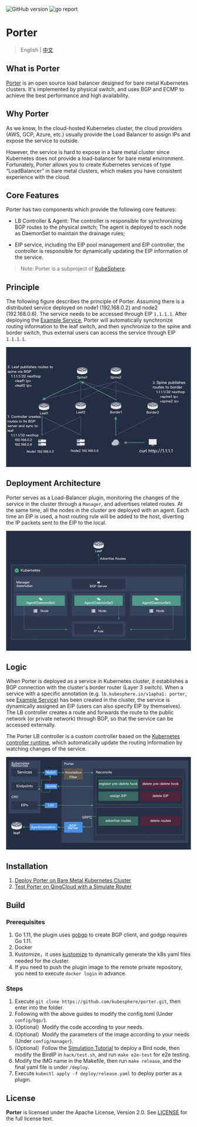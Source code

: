 ![GitHub version](https://img.shields.io/badge/version-v0.0.1-brightgreen.svg?logo=appveyor&longCache=true&style=flat)
![go report](https://goreportcard.com/badge/github.com/kubesphere/porter)

# Porter

> English | [中文](README_zh.md)

## What is Porter

[Porter](https://porter.kubesphere.io/) is an open source load balancer designed for bare metal Kubernetes clusters. It's implemented by physical switch, and uses BGP and ECMP to achieve the best performance and high availability.

## Why Porter

As we know, In the cloud-hosted Kubernetes cluster, the cloud providers (AWS, GCP, Azure, etc.) usually provide the Load Balancer to assign IPs and expose the service to outside.

However, the service is hard to expose in a bare metal cluster since Kubernetes does not provide a load-balancer for bare metal environment. Fortunately, Porter allows you to create Kubernetes services of type “LoadBalancer” in bare metal clusters, which makes you have consistent experience with the cloud.

## Core Features

Porter has two components which provide the following core features:

- LB Controller & Agent: The controller is responsible for synchronizing BGP routes to the physical switch; The agent is deployed to each node as DaemonSet to maintain the drainage rules;

- EIP service, including the EIP pool management and EIP controller, the controller is responsible for dynamically updating the EIP information of the service.

> Note: Porter is a subproject of [KubeSphere](https://github.com/kubesphere/kubesphere).


## Principle

The following figure describes the principle of Porter. Assuming there is a distributed service deployed on node1 (192.168.0.2) and node2 (192.168.0.6). The service needs to be accessed through EIP `1.1.1.1`. After deploying the [Example Service](https://github.com/kubesphere/porter/blob/master/test/samples/test.yaml), Porter will automatically synchronize routing information to the leaf switch, and then synchronize to the spine and border switch, thus external users can access the service through EIP `1.1.1.1`.

![node architecture](doc/img/node-arch.png)

## Deployment Architecture

Porter serves as a Load-Balancer plugin, monitoring the changes of the service in the cluster through a `Manager`, and advertises related routes. At the same time, all the nodes in the cluster are deployed with an agent. Each time an EIP is used, a host routing rule will be added to the host, diverting the IP packets sent to the EIP to the local.

![porter deployment](doc/img/porter-deployment.png)

## Logic

When Porter is deployed as a service in Kubernetes cluster, it establishes a BGP connection with the cluster's border router (Layer 3 switch). When a service with a specific annotation (e.g. `lb.kubesphere.io/v1apha1: porter`, see [Example Service](https://github.com/kubesphere/porter/blob/master/config/samples/service.yaml)) has been created in the cluster, the service is dynamically assigned an EIP (users can also specify EIP by themselves). The LB controller creates a route and forwards the route to the public network (or private network) through BGP, so that the service can be accessed externally.

The Porter LB controller is a custom controller based on the [Kubernetes controller runtime](https://github.com/kubernetes-sigs/controller-runtime), which automatically update the routing information by watching changes of the service.

![porter architecture](doc/img/porter-arch.png)

## Installation

1. [Deploy Porter on Bare Metal Kubernetes Cluster](doc/deploy_baremetal.md)
2. [Test Porter on QingCloud with a Simulate Router](doc/simulate_with_bird.md)

## Build

### Prerequisites

1. Go 1.11, the plugin uses [gobgp](https://github.com/osrg/gobgp) to create BGP client, and godgp requires Go 1.11.
2. Docker
3. Kustomize，it uses [kustomize](https://github.com/kubernetes-sigs/kustomize/blob/master/docs/INSTALL.md) to dynamically generate the k8s yaml files needed for the cluster.
4. If you need to push the plugin image to the remote private repository, you need to execute `docker login` in advance.

### Steps

1. Execute `git clone https://github.com/kubesphere/porter.git`, then enter into the folder.
2. Following with the above guides to modify the config.toml (Under `config/bgp/`).
3. (Optional）Modify the code according to your needs.
4. (Optional）Modify the parameters of the image according to your needs (Under `config/manager`).
5. (Optional）Follow the [Simulation Tutorial](doc/simulate_with_bird.md) to deploy a Bird node, then modify the BirdIP in `hack/test.sh`, and run `make e2e-test` for e2e testing.
6. Modify the IMG name in the Makefile, then run `make release`, and the final yaml file is under `/deploy`.
7. Execute `kubectl apply -f deploy/release.yaml` to deploy porter as a plugin.

## License

**Porter** is licensed under the Apache License, Version 2.0. See [LICENSE](./LICENSE) for the full license text.
